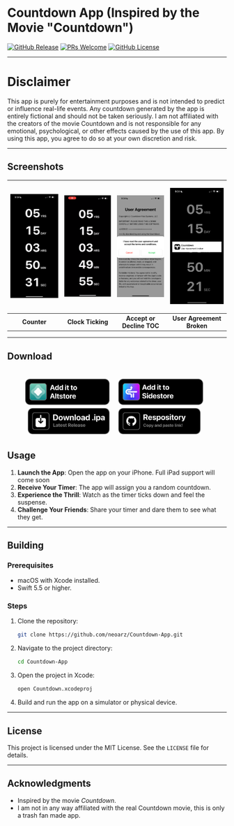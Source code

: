 # Countdown App (Inspired by the Movie "Countdown")

[![GitHub Release](https://img.shields.io/github/v/release/neoarz/Countdown-App?include_prereleases)](https://github.com/neoarz/Countdown-App/releases)
[![PRs Welcome](https://img.shields.io/badge/PRs-welcome-brightgreen.svg?style=flat-square)](https://github.com/neoarz/Countdown-App/pulls)
[![GitHub License](https://img.shields.io/github/license/neoarz/Countdown-App?color=%23C96FAD&cache=none)](https://github.com/neoarz/Countdown-App/blob/main/LICENSE)



---

# Disclaimer

This app is purely for entertainment purposes and is not intended to predict or influence real-life events. Any countdown generated by the app is entirely fictional and should not be taken seriously. I am not affiliated with the creators of the movie Countdown and is not responsible for any emotional, psychological, or other effects caused by the use of this app. By using this app, you agree to do so at your own discretion and risk.

---


## Screenshots

| <p align="center"><picture><source media="(prefers-color-scheme: dark)" srcset="https://raw.githubusercontent.com/neoarz/Countdown-App/main/Assets/Counter.PNG"><source media="(prefers-color-scheme: light)" srcset="https://raw.githubusercontent.com/neoarz/Countdown-App/main/Assets/Counter.PNG"><img alt="Sources" src="https://raw.githubusercontent.com/neoarz/Countdown-App/main/Assets/Counter.PNG" width="200"></picture></p> | <p align="center"><picture><source media="(prefers-color-scheme: dark)" srcset="https://raw.githubusercontent.com/neoarz/Countdown-App/main/Assets/ClockTicking.gif"><source media="(prefers-color-scheme: light)" srcset="https://raw.githubusercontent.com/neoarz/Countdown-App/main/Assets/ClockTicking.gif"><img alt="Store" src="https://raw.githubusercontent.com/neoarz/Countdown-App/main/Assets/ClockTicking.gif" width="200"></picture></p> | <p align="center"><picture><source media="(prefers-color-scheme: dark)" srcset="https://raw.githubusercontent.com/neoarz/Countdown-App/main/Assets/TOC.PNG"><source media="(prefers-color-scheme: light)" srcset="https://raw.githubusercontent.com/neoarz/Countdown-App/main/Assets/TOC.PNG"><img alt="Library" src="https://raw.githubusercontent.com/neoarz/Countdown-App/main/Assets/TOC.PNG" width="200"></picture></p> | <p align="center"><picture><source media="(prefers-color-scheme: dark)" srcset="https://raw.githubusercontent.com/neoarz/Countdown-App/main/Assets/User%20Agreement.PNG"><source media="(prefers-color-scheme: light)" srcset="https://raw.githubusercontent.com/neoarz/Countdown-App/main/Assets/User%20Agreement.PNG"><img alt="Signing" src="https://raw.githubusercontent.com/neoarz/Countdown-App/main/Assets/User%20Agreement.PNG" width="200"></picture></p> |
|:--:|:--:|:--:|:--:|
| **Counter** | **Clock Ticking** | **Accept or Decline TOC** | **User Agreement Broken** |

---
## Download

<h1 align="center">
<a href="https://tinyurl.com/ycxm9jj8"><img src="https://github.com/neoarz/Countdown-App/raw/main/Assets/AddtoAltstore.png" height="60"></a>
&nbsp;
<a href="https://tinyurl.com/cdsidestore"><img src="https://github.com/neoarz/Countdown-App/raw/main/Assets/AddtoSidestore.png" height="60"></a>
&nbsp;
<a href="https://github.com/neoarz/Countdown-App/releases/download/v1.4.1/Countdown.ipa"><img src="https://github.com/neoarz/Countdown-App/raw/main/Assets/downloadipa.png" height="60"></a>
&nbsp;
<a href="https://raw.githubusercontent.com/neoarz/Countdown-App/refs/heads/main/Countdown.json"><img src="https://github.com/neoarz/Countdown-App/raw/main/Assets/repo.png" height="60"></a>
   &nbsp;
</h1>



## Usage

1. **Launch the App**: Open the app on your iPhone. Full iPad support will come soon 
2. **Receive Your Timer**: The app will assign you a random countdown.
3. **Experience the Thrill**: Watch as the timer ticks down and feel the suspense.
4. **Challenge Your Friends**: Share your timer and dare them to see what they get.

---
   
## Building

### Prerequisites
- macOS with Xcode installed.
- Swift 5.5 or higher.

### Steps
1. Clone the repository:
   ```bash
   git clone https://github.com/neoarz/Countdown-App.git
   ```
2. Navigate to the project directory:
   ```bash
   cd Countdown-App
   ```
3. Open the project in Xcode:
   ```bash
   open Countdown.xcodeproj
   ```
4. Build and run the app on a simulator or physical device.

---

## License

This project is licensed under the MIT License. See the `LICENSE` file for details.

---

## Acknowledgments

- Inspired by the movie *Countdown*.
- I am not in any way affiliated with the real Countdown movie, this is only a trash fan made app.


